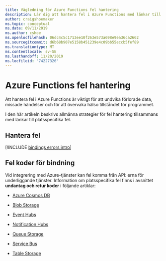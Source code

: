 ```yaml
---
title: Vägledning för Azure Functions fel hantering
description: Lär dig att hantera fel i Azure Functions med länkar till vissa bindnings fel.
author: craigshoemaker
ms.topic: conceptual
ms.date: 09/11/2019
ms.author: cshoe
ms.openlocfilehash: 06dc4c5c1713ee10f263e573a698e9ea36ca2662
ms.sourcegitcommit: d6b68b907e5158b451239e4c09bb55eccb5fef89
ms.translationtype: MT
ms.contentlocale: sv-SE
ms.lasthandoff: 11/20/2019
ms.locfileid: "74227326"
---
```

# <a name="azure-functions-error-handling"></a>Azure Functions fel hantering

Att hantera fel i Azure Functions är viktigt för att undvika förlorade data, missade händelser och för att övervaka hälso tillståndet för programmet.

I den här artikeln beskrivs allmänna strategier för fel hantering tillsammans med länkar till platsspecifika fel.

## <a name="handling-errors"></a>Hantera fel

[!INCLUDE [bindings errors intro](../../includes/functions-bindings-errors-intro.md)]

## <a name="binding-error-codes"></a>Fel koder för bindning

Vid integrering med Azure-tjänster kan fel komma från API: erna för underliggande tjänster. Information om platsspecifika fel finns i avsnittet **undantag och retur koder** i följande artiklar:

+ [Azure Cosmos DB](functions-bindings-cosmosdb.md#exceptions-and-return-codes)

+ [Blob Storage](functions-bindings-storage-blob.md#exceptions-and-return-codes)

+ [Event Hubs](functions-bindings-event-hubs.md#exceptions-and-return-codes)

+ [Notification Hubs](functions-bindings-notification-hubs.md#exceptions-and-return-codes)

+ [Queue Storage](functions-bindings-storage-queue.md#exceptions-and-return-codes)

+ [Service Bus](functions-bindings-service-bus.md#exceptions-and-return-codes)

+ [Table Storage](functions-bindings-storage-table.md#exceptions-and-return-codes)
